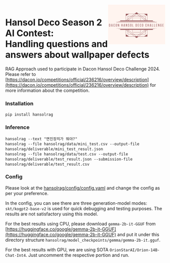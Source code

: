<div style="text-align: right">
  <img src="hansolrag/tests/files/image.png" alt="Logo" align="right" width="180" />
</div>

# Hansol Deco Season 2 AI Contest: <br> Handling questions and answers about wallpaper defects

RAG Approach used to participate in Dacon Hansol Deco Challenge 2024. Please refer to [https://dacon.io/competitions/official/236216/overview/description](https://dacon.io/competitions/official/236216/overview/description) for more information about the competition.

### Installation
```shell
pip install hansolrag
```

### Inference
```shell
hansolrag --text "면진장치가 뭐야?"
hansolrag --file hansolrag/data/mini_test.csv --output-file hansolrag/deliverable/mini_test_result.json 
hansolrag --file hansolrag/data/test.csv --output-file hansolrag/deliverable/test_result.json --submission-file hansolrag/deliverable/test_result.csv
```

### Config
Please look at the [hansolrag/config/config.yaml](hansolrag/config/config.yaml) and change the config as per your preference.

In the config, you can see there are three generation-model modes:
`skt/kogpt2-base-v2` is used for quick debugging and testing purposes. The results are not satisfactory using this model.

For the best results using CPU, please download `gemma-2b-it-GGUF` from [https://huggingface.co/google/gemma-2b-it-GGUF](https://huggingface.co/google/gemma-2b-it-GGUF) and put it under this directory structure `hansolrag/model_checkpoints/gemma/gemma-2b-it.gguf`.

For the best results with GPU, we are using SOTA `OrionStarAI/Orion-14B-Chat-Int4`. Just uncomment the respective portion and run.

